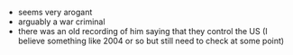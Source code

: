 - seems very arogant
- arguably a war criminal
- there was an old recording of him saying that they control the US (I believe something like 2004 or so but still need to check at some point)